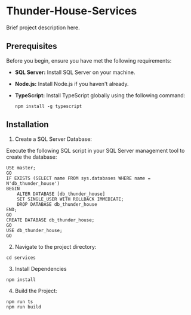 # Thunder-House-Services

Brief project description here.

## Prerequisites

Before you begin, ensure you have met the following requirements:

- **SQL Server:** Install SQL Server on your machine.
- **Node.js:** Install Node.js if you haven't already.
- **TypeScript:** Install TypeScript globally using the following command:

    ```
    npm install -g typescript
    ```

## Installation
1. Create a SQL Server Database:

Execute the following SQL script in your SQL Server management tool to create the database:

```
USE master;
GO
IF EXISTS (SELECT name FROM sys.databases WHERE name = N'db_thunder_house')
BEGIN
    ALTER DATABASE [db_thunder_house]
    SET SINGLE_USER WITH ROLLBACK IMMEDIATE;
    DROP DATABASE db_thunder_house
END;
GO
CREATE DATABASE db_thunder_house;
GO
USE db_thunder_house;
GO
```
2. Navigate to the project directory:
```
cd services
```
3. Install Dependencies
```
npm install
```
4. Build the Project:
```
npm run ts
npm run build
```
